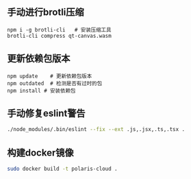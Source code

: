 
## 手动进行brotli压缩

```shell
npm i -g brotli-cli   # 安装压缩工具
brotli-cli compress qt-canvas.wasm
```
 
## 更新依赖包版本

```shell
npm update    # 更新依赖包版本
npm outdated  # 检测是否有过时的包
npm install # 安装依赖包
```

## 手动修复eslint警告

```bash
./node_modules/.bin/eslint --fix --ext .js,.jsx,.ts,.tsx .
```

## 构建docker镜像

```bash
sudo docker build -t polaris-cloud .
```